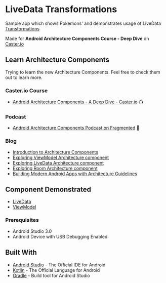 # LiveData Transformations
Sample app which shows Pokemons' and demonstrates usage of LiveData [Transformations](https://developer.android.com/reference/android/arch/lifecycle/Transformations.html)

Made for **Android Architecture Components Course - Deep Dive** on [Caster.io](https://caster.io/)

## Learn Architecture Components
Trying to learn the new Architecture Components. Feel free to check them out to learn more.

### Caster.io Course
- [Android Architecture Components - A Deep Dive - Caster.io](https://caster.io/courses/android-architecture-components-deep-dive) 📺

### Podcast
- [Android Architecture Components Podcast on Fragmented](http://fragmentedpodcast.com/episodes/115/) 🎤

### Blog
- [Introduction to Architecture Components](https://medium.com/@aky/introduction-to-android-architecture-components-22b8c84f0b9d)
- [Exploring ViewModel Architecture component](https://medium.com/@aky/exploring-viewmodel-architecture-component-5d60828172f9)
- [Exploring LiveData Architecture component](https://medium.com/@aky/exploring-livedata-architecture-component-f9375d3644ee)
- [Exploring Room Architecture component](https://medium.com/@aky/exploring-room-architecture-component-6db807094241)
- [Building Modern Android Apps with Architecture Guidelines](https://medium.com/@aky/building-modern-apps-using-the-android-architecture-guidelines-3238fff96f14)

## Component Demonstrated
- [LiveData](https://developer.android.com/topic/libraries/architecture/livedata.html)
- [ViewModel](https://developer.android.com/topic/libraries/architecture/viewmodel.html)

### Prerequisites

- Android Studio 3.0
- Android Device with USB Debugging Enabled


## Built With

* [Android Studio](https://developer.android.com/studio/index.html) - The Official IDE for Android
* [Kotlin](https://kotlinlang.org/) - The Official Language for Android
* [Gradle](https://gradle.org/) - Build tool for Android Studio
